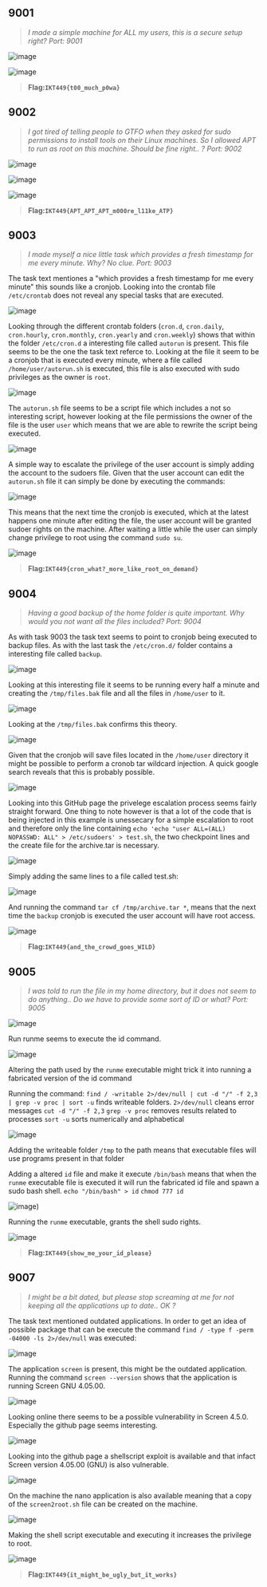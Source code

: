 ## 9001
>*I made a simple machine for ALL my users, this is a secure setup right? Port: 9001*

![image](https://user-images.githubusercontent.com/59768512/155337571-062b0dec-a2ef-4300-9458-90bcd8cfc9d7.png)

![image](https://user-images.githubusercontent.com/59768512/155337634-9efdc87a-8f88-4786-a02c-7b3366bdd99e.png)

>**Flag:`IKT449{t00_much_p0wa}`**

## 9002
>*I got tired of telling people to GTFO when they asked for sudo permissions to install tools on their Linux machines. So I allowed APT to run as root on this machine. Should be fine right.. ? Port: 9002*

![image](https://user-images.githubusercontent.com/59768512/155338344-d5b9e046-c364-4bf5-a6e6-1233fc1ac327.png)

![image](https://user-images.githubusercontent.com/59768512/155338992-b9cff96c-e371-429a-afb0-937c7fc425ef.png)

![image](https://user-images.githubusercontent.com/59768512/155338250-24dc5d90-62de-4c1d-b4e6-a37bde593330.png)

>**Flag:`IKT449{APT_APT_APT_m000re_l11ke_ATP}`**

## 9003
>*I made myself a nice little task which provides a fresh timestamp for me every minute. Why? No clue. Port: 9003*

The task text mentiones a "which provides a fresh timestamp for me every minute" this sounds like a cronjob. Looking into the crontab file `/etc/crontab` does not reveal any special tasks that are executed. 

![image](https://user-images.githubusercontent.com/59768512/155780901-9614fd96-3e83-4518-b7b3-91bedd21e6b4.png)

Looking through the different crontab folders (`cron.d`, `cron.daily`, `cron.hourly`, `cron.monthly`, `cron.yearly` and `cron.weekly`) shows that within the folder `/etc/cron.d` a interesting file called `autorun` is present. This file seems to be the one the task text referce to. Looking at the file it seem to be a cronjob that is executed every minute, where a file called `/home/user/autorun.sh` is executed, this file is also executed with sudo privileges as the owner is `root`.

![image](https://user-images.githubusercontent.com/59768512/155783149-d7031e90-6c20-4e16-b296-0b16727913ae.png)

The `autorun.sh` file seems to be a script file which includes a not so interesting script, however looking at the file permissions the owner of the file is the user `user` which means that we are able to rewrite the script being executed. 

![image](https://user-images.githubusercontent.com/59768512/155784259-e2d48e2d-c6dd-4ed8-8e73-81d51f68da70.png)

A simple way to escalate the privilege of the user account is simply adding the account to the sudoers file. Given that the user account can edit the `autorun.sh` file it can simply be done by executing the commands:

![image](https://user-images.githubusercontent.com/59768512/155784510-28f32f1f-9306-4f04-8533-8c151310140f.png)

This means that the next time the cronjob is executed, which at the latest happens one minute after editing the file, the user account will be granted sudoer rights on the machine. After waiting a little while the user can simply change privilege to root using the command `sudo su`.

![image](https://user-images.githubusercontent.com/59768512/155784713-cc22895e-0ef8-4ab7-bd92-9ee03c898504.png)

>**Flag:`IKT449{cron_what?_more_like_root_on_demand}`**

## 9004
>*Having a good backup of the home folder is quite important. Why would you not want all the files included? Port: 9004*

As with task 9003 the task text seems to point to cronjob being executed to backup files. As with the last task the `/etc/cron.d/` folder contains a interesting file called `backup`.

![image](https://user-images.githubusercontent.com/59768512/155786815-cb1ed51c-af20-4c99-8e9b-09ed2158dc47.png)

Looking at this interesting file it seems to be running every half a minute and creating the `/tmp/files.bak` file and all the files in `/home/user` to it.

![image](https://user-images.githubusercontent.com/59768512/155786966-e2061d6a-55f2-49de-84df-f631a1afc1a2.png)

Looking at the `/tmp/files.bak` confirms this theory.

![image](https://user-images.githubusercontent.com/59768512/155789582-93873aff-7aea-41ff-a459-bc58bcbfd02f.png)

Given that the cronjob will save files located in the `/home/user` directory it might be possible to perform a cronob tar wildcard injection. A quick google search reveals that this is probably possible. 

![image](https://user-images.githubusercontent.com/59768512/155792282-d9c5f99f-8c07-478b-8dca-3bbf6e9b53dc.png)

Looking into this GitHub page the privelege escalation process seems fairly straight forward. One thing to note however is that a lot of the code that is being injected in this example is unessecary for a simple escalation to root and therefore only the line containing `echo 'echo "user ALL=(ALL) NOPASSWD: ALL" > /etc/sudoers' > test.sh`, the two checkpoint lines and the create file for the archive.tar is necessary.

![image](https://user-images.githubusercontent.com/59768512/155793728-686e59fc-131f-4e65-8c5a-cdf8ecd484ec.png)

Simply adding the same lines to a file called test.sh:

![image](https://user-images.githubusercontent.com/59768512/155794107-17a340fd-11af-46b5-9a63-5b899b2a945a.png)

And running the command `tar cf /tmp/archive.tar *`, means that the next time the `backup` cronjob is executed the user account will have root access.

![image](https://user-images.githubusercontent.com/59768512/155795186-f65967d2-b239-483b-9592-62ab64b50f9b.png)

>**Flag:`IKT449{and_the_crowd_goes_WILD}`**

## 9005
>*I was told to run the file in my home directory, but it does not seem to do anything.. Do we have to provide some sort of ID or what? Port: 9005*

![image](https://user-images.githubusercontent.com/59768512/155546194-4a7e181e-a8ea-4d1f-897e-293fbeae690f.png)

Run runme seems to execute the id command.

![image](https://user-images.githubusercontent.com/59768512/155546461-5acfea81-5d2c-41bc-8ab0-5a66a0eb0640.png)

Altering the path used by the `runme` executable might trick it into running a fabricated version of the id command


Running the command: `find / -writable 2>/dev/null | cut -d "/" -f 2,3 | grep -v proc | sort -u` finds writeable folders.
`2>/dev/null` cleans error messages
`cut -d "/" -f 2,3` 
`grep -v proc` removes results related to processes
`sort -u` sorts numerically and alphabetical

![image](https://user-images.githubusercontent.com/59768512/155546802-a04f101c-dfa8-4cac-bbca-9b85a6fa6184.png)

Adding the writeable folder `/tmp` to the path means that executable files will use programs present in that folder

Adding a altered `id` file and make it execute `/bin/bash` means that when the `runme` executable file is executed it will run the fabricated id file and spawn a sudo bash shell.
`echo "/bin/bash" > id`
`chmod 777 id`

![image](https://user-images.githubusercontent.com/59768512/155548678-670ba5ce-fce1-4dc3-92f9-dc9e5c154a2c.png))

Running the `runme` executable, grants the shell sudo rights.

![image](https://user-images.githubusercontent.com/59768512/155549244-e5176232-28d0-4393-b12d-6a351186ea6a.png)

>**Flag:`IKT449{show_me_your_id_please}`**


## 9007
>*I might be a bit dated, but please stop screaming at me for not keeping all the applications up to date.. OK ?*

The task text mentioned outdated applications. In order to get an idea of possible package that can be execute the command `find / -type f -perm -04000 -ls 2>/dev/null` was executed:

![image](https://user-images.githubusercontent.com/59768512/155718341-ae8009ee-23d8-4ca4-afc0-551d261a86d3.png)

The application `screen` is present, this might be the outdated application. Running the command `screen --version` shows that the application is running Screen GNU 4.05.00.

![image](https://user-images.githubusercontent.com/59768512/155718660-48dafc26-750a-4f6d-99ff-f4a8de03495d.png)

Looking online there seems to be a possible vulnerability in Screen 4.5.0. Especially the github page seems interesting.

![image](https://user-images.githubusercontent.com/59768512/155718913-95c099cd-ba1b-4276-9d86-f7359eaef656.png)

Looking into the github page a shellscript exploit is available and that infact Screen version 4.05.00 (GNU) is also vulnerable.

![image](https://user-images.githubusercontent.com/59768512/155719086-44a3b8b6-b36d-4b45-afdf-93bd5a9cb9cb.png)

On the machine the nano application is also available meaning that a copy of the `screen2root.sh` file can be created on the machine.

![image](https://user-images.githubusercontent.com/59768512/155719344-b99aee4e-47e3-45b6-9362-cfeb1eaa4726.png)

Making the shell script executable and executing it increases the privilege to root.

![image](https://user-images.githubusercontent.com/59768512/155719472-e658dbe6-a4df-4955-b833-96daf1dabe4b.png)


>**Flag:`IKT449{it_might_be_ugly_but_it_works}`**


